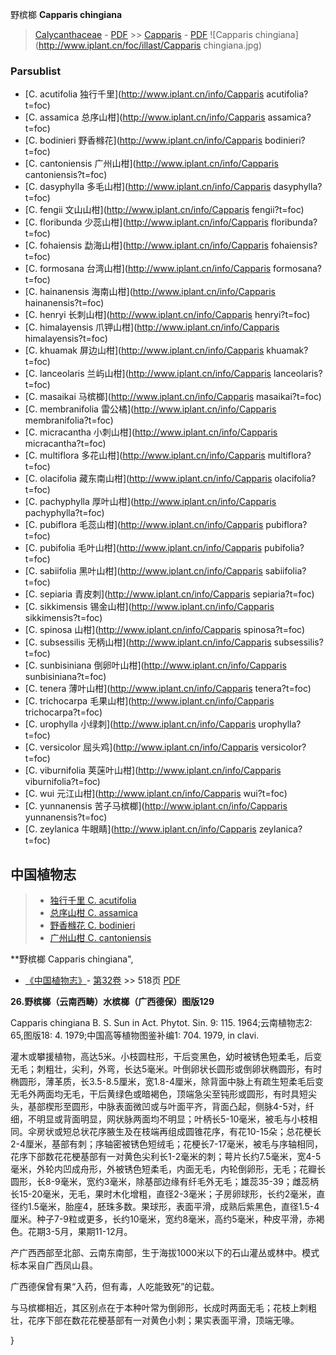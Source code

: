 野槟榔 **Capparis chingiana**

> [Calycanthaceae](http://www.iplant.cn/info/Calycanthaceae?t=foc) - [PDF](http://www.iplant.cn/foc/pdf/Calycanthaceae.pdf) >> [Capparis](http://www.iplant.cn/info/Capparis?t=foc) - [PDF](http://www.iplant.cn/foc/pdf/Capparis.pdf)
![Capparis chingiana](http://www.iplant.cn/foc/illast/Capparis chingiana.jpg)


### Parsublist

* [C.  acutifolia  独行千里](http://www.iplant.cn/info/Capparis acutifolia?t=foc)
* [C.  assamica  总序山柑](http://www.iplant.cn/info/Capparis assamica?t=foc)
* [C.  bodinieri  野香橼花](http://www.iplant.cn/info/Capparis bodinieri?t=foc)
* [C.  cantoniensis  广州山柑](http://www.iplant.cn/info/Capparis cantoniensis?t=foc)
* [C.  dasyphylla  多毛山柑](http://www.iplant.cn/info/Capparis dasyphylla?t=foc)
* [C.  fengii  文山山柑](http://www.iplant.cn/info/Capparis fengii?t=foc)
* [C.  floribunda  少蕊山柑](http://www.iplant.cn/info/Capparis floribunda?t=foc)
* [C.  fohaiensis  勐海山柑](http://www.iplant.cn/info/Capparis fohaiensis?t=foc)
* [C.  formosana  台湾山柑](http://www.iplant.cn/info/Capparis formosana?t=foc)
* [C.  hainanensis  海南山柑](http://www.iplant.cn/info/Capparis hainanensis?t=foc)
* [C.  henryi  长刺山柑](http://www.iplant.cn/info/Capparis henryi?t=foc)
* [C.  himalayensis  爪钾山柑](http://www.iplant.cn/info/Capparis himalayensis?t=foc)
* [C.  khuamak  屏边山柑](http://www.iplant.cn/info/Capparis khuamak?t=foc)
* [C.  lanceolaris  兰屿山柑](http://www.iplant.cn/info/Capparis lanceolaris?t=foc)
* [C.  masaikai  马槟榔](http://www.iplant.cn/info/Capparis masaikai?t=foc)
* [C.  membranifolia  雷公橘](http://www.iplant.cn/info/Capparis membranifolia?t=foc)
* [C.  micracantha  小刺山柑](http://www.iplant.cn/info/Capparis micracantha?t=foc)
* [C.  multiflora  多花山柑](http://www.iplant.cn/info/Capparis multiflora?t=foc)
* [C.  olacifolia  藏东南山柑](http://www.iplant.cn/info/Capparis olacifolia?t=foc)
* [C.  pachyphylla  厚叶山柑](http://www.iplant.cn/info/Capparis pachyphylla?t=foc)
* [C.  pubiflora  毛蕊山柑](http://www.iplant.cn/info/Capparis pubiflora?t=foc)
* [C.  pubifolia  毛叶山柑](http://www.iplant.cn/info/Capparis pubifolia?t=foc)
* [C.  sabiifolia  黑叶山柑](http://www.iplant.cn/info/Capparis sabiifolia?t=foc)
* [C.  sepiaria  青皮刺](http://www.iplant.cn/info/Capparis sepiaria?t=foc)
* [C.  sikkimensis  锡金山柑](http://www.iplant.cn/info/Capparis sikkimensis?t=foc)
* [C.  spinosa  山柑](http://www.iplant.cn/info/Capparis spinosa?t=foc)
* [C.  subsessilis  无柄山柑](http://www.iplant.cn/info/Capparis subsessilis?t=foc)
* [C.  sunbisiniana  倒卵叶山柑](http://www.iplant.cn/info/Capparis sunbisiniana?t=foc)
* [C.  tenera  薄叶山柑](http://www.iplant.cn/info/Capparis tenera?t=foc)
* [C.  trichocarpa  毛果山柑](http://www.iplant.cn/info/Capparis trichocarpa?t=foc)
* [C.  urophylla  小绿刺](http://www.iplant.cn/info/Capparis urophylla?t=foc)
* [C.  versicolor  屈头鸡](http://www.iplant.cn/info/Capparis versicolor?t=foc)
* [C.  viburnifolia  荚蒾叶山柑](http://www.iplant.cn/info/Capparis viburnifolia?t=foc)
* [C.  wui  元江山柑](http://www.iplant.cn/info/Capparis wui?t=foc)
* [C.  yunnanensis  苦子马槟榔](http://www.iplant.cn/info/Capparis yunnanensis?t=foc)
* [C.  zeylanica  牛眼睛](http://www.iplant.cn/info/Capparis zeylanica?t=foc)

## 中国植物志

> * [独行千里  C.  acutifolia](Capparis-acutifolia-独行千里.md)
> * [总序山柑  C.  assamica](Capparis-assamica-总序山柑.md)
> * [野香橼花  C.  bodinieri](Capparis-bodinieri-野香橼花.md)
> * [广州山柑  C.  cantoniensis](Capparis-cantoniensis-广州山柑.md)

**野槟榔 Capparis chingiana",


* [《中国植物志》](http://www.iplant.cn/frps)- [第32卷](http://www.iplant.cn/frps/vol/32) >> 518页 [PDF](http://www.iplant.cn/frps/pdf/32/518a.pdf)

**26.野槟榔（云南西畴）水槟榔（广西德保）图版129**

Capparis chingiana B. S. Sun in Act. Phytot. Sin. 9: 115. 1964;云南植物志2: 65,图版18: 4. 1979;中国高等植物图鉴补编1: 704. 1979, in clavi.

灌木或攀援植物，高达5米。小枝圆柱形，干后变黑色，幼时被锈色短柔毛，后变无毛；刺粗壮，尖利，外弯，长达5毫米。叶倒卵状长圆形或倒卵状椭圆形，有时椭圆形，薄革质，长3.5-8.5厘米，宽1.8-4厘米，除背面中脉上有疏生短柔毛后变无毛外两面均无毛，干后黄绿色或暗褐色，顶端急尖至钝形或圆形，有时具短尖头，基部楔形至圆形，中脉表面微凹或与叶面平齐，背面凸起，侧脉4-5对，纤细，不明显或背面明显，网状脉两面均不明显；叶柄长5-10毫米，被毛与小枝相同。伞房状或短总状花序腋生及在枝端再组成圆锥花序，有花10-15朵；总花梗长2-4厘米，基部有刺；序轴密被锈色短绒毛；花梗长7-17毫米，被毛与序轴相同，花序下部数花花梗基部有一对黄色尖利长1-2毫米的刺；萼片长约7.5毫米，宽4-5毫米，外轮内凹成舟形，外被锈色短柔毛，内面无毛，内轮倒卵形，无毛；花瓣长圆形，长8-9毫米，宽约3毫米，除基部边缘有纤毛外无毛；雄蕊35-39；雌蕊柄长15-20毫米，无毛，果时木化增粗，直径2-3毫米；子房卵球形，长约2毫米，直径约1.5毫米，胎座4，胚珠多数。果球形，表面平滑，成熟后紫黑色，直径1.5-4厘米。种子7-9粒或更多，长约10毫米，宽约8毫米，高约5毫米，种皮平滑，赤褐色。花期3-5月，果期11-12月。

产广西西部至北部、云南东南部，生于海拔1000米以下的石山灌丛或林中。模式标本采自广西凤山县。

广西德保曾有果“入药，但有毒，人吃能致死”的记载。

与马槟榔相近，其区别点在于本种叶常为倒卵形，长成时两面无毛；花枝上刺粗壮，花序下部在数花花梗基部有一对黄色小刺；果实表面平滑，顶端无喙。


}